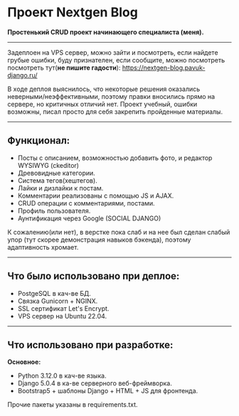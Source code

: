 # Проект Nextgen Blog
**Простенький CRUD проект начинающего специалиста (меня).**
***
Задеплоен на VPS сервер, можно зайти и посмотреть, если найдете грубые ошибки, буду признателен, если сообщите, можно посмотреть посмотреть тут(**не пишите гадости**):
https://nextgen-blog.pavuk-django.ru/

В ходе деплоя выяснилось, что некоторые решения оказались неверными/неэффективными, поэтому правки вносились прямо на сервере, но критичных отличий нет.
Проект учебный, ошибки возможны, писал просто для себя закрепить пройденные материалы.
***
## Функционал:
* Посты с описанием, возможностью добавить фото, и редактор WYSIWYG (ckeditor)
* Древовидные категории.
* Система тегов(хештегов).
* Лайки и дизлайки к постам.
* Комментарии реализованы с помощью JS и AJAX.
* CRUD операции с комментариями, постами.
* Профиль пользователя.
* Аунтификация через Google (SOCIAL DJANGO)

К сожалению(или нет), в верстке пока слаб и на нее был сделан слабый упор (тут скорее демонстрация навыков бэкенда), поэтому адаптивность хромает.
***
## Что было использовано при деплое:
* PostgeSQL в кач-ве  БД.
* Связка Gunicorn + NGINX.
* SSL сертификат Let's Encrypt.
* VPS сервер на Ubuntu 22.04.
***
## Что использовано при разработке:
**Основное:**
* Python 3.12.0 в кач-ве языка.
* Django 5.0.4 в ка-ве серверного веб-фреймворка.
* Bootstrap5 + шаблоны Django + HTML + JS для фронтенда.

Прочие пакеты указаны в requirements.txt.
